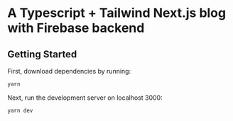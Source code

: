 # A Typescript + Tailwind Next.js blog with Firebase backend

## Getting Started

First, download dependencies by running:

```zsh
yarn
```

Next, run the development server on localhost 3000:

```zsh
yarn dev
```

